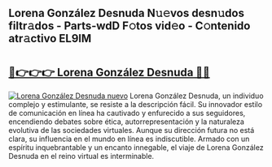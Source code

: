 ## Lorena González Desnuda N𝚞𝚎vos desn𝚞dos filtr𝚊dos - Parts-wdD F𝚘tos vid𝚎o - C𝚘ntenido atr𝚊ctivo EL9lM

# <h2><a href="http://mbcxha.tromn.icu/?c=Lorena+Gonz%c3%a1lez+Desnuda">🔗👉👉👉 Lorena González Desnuda 🔗🔗</a></h2>

[![Lorena González Desnuda nuevo](https://i.imgur.com/pEAQMta.gif)](http://mbcxha.tromn.icu/?c=Lorena+Gonz%c3%a1lez+Desnuda)
Lorena González Desnuda, un individuo complejo y estimulante, se resiste a la descripción fácil. Su innovador estilo de comunicación en línea ha cautivado y enfurecido a sus seguidores, encendiendo debates sobre ética, autorrepresentación y la naturaleza evolutiva de las sociedades virtuales. Aunque su dirección futura no está clara, su influencia en el mundo en línea es indiscutible. Armado con un espíritu inquebrantable y un encanto innegable, el viaje de Lorena González Desnuda en el reino virtual es interminable.
